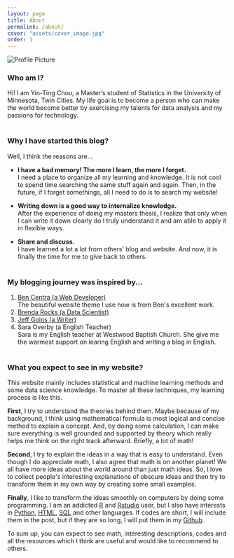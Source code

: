 ```yaml
---
layout: page
title: About
permalink: /about/
cover: "assets/cover_image.jpg"
order: 1
---
```

<img src="{{ site.baseurl }}/assets/profile-placeholder.png" title="Profile Picture" class="profile">

### Who am I?
Hi! I am Yin-Ting Chou, a Master’s student of Statistics in the University of Minnesota, Twin Cities. My life goal is to become a person who can make the world become better by exercising my talents for data analysis and my passions for technology. <br /><br />

### Why I have started this blog?
Well, I think the reasons are...
  * **I have a bad memory! The more I learn, the more I forget.** <br />
    I need a place to organize all my learning and knowledge. It is not cool to spend time searching the same stuff again and again. Then, in the future, if I forget somethings, all I need to do is to search my website! <br />

  * **Writing down is a good way to internalize knowledge.** <br />
    After the experience of doing my masters thesis, I realize that only when I can write it down clearly do I truly understand it and am able to apply it in flexible ways. <br />

  * **Share and discuss.** <br />
    I have learned a lot a lot from others' blog and website. And now, it is finally the time for me to give back to others. <br /><br />

### My blogging journey was inspired by...
1.  [Ben Centra (a Web Developer)](http://bencentra.com/projects/2015/08/19/centrarium.html) <br />The beautiful website theme I use now is from Ben's excellent work.
2.  [Brenda Rocks (a Data Scientist)](https://brendanrocks.com/blogging-with-rmarkdown-knitr-jekyll/)
3.  [Jeff Goins (a Writer)](https://goinswriter.com/why-blog/)
4.  Sara Overby (a English Teacher) <br /> Sara is my English teacher at Westwood Baptish Church. She give me the warmest support on learing English and writing a blog in English. <br /><br />

### What you expect to see in my website?
This website mainly includes statistical and machine learning methods and some data science knowledge. To master all these techniques, my learning process is like this.

**First**, I try to understand the theories behind them. Maybe because of my background, I think using mathematical formula is most logical and concise method to explain a concept. And, by doing some calculation, I can make sure everything is well grounded and supported by theory which really helps me think on the right track afterward. Briefly, a lot of math!

**Second**, I try to explain the ideas in a way that is easy to understand. Even though I do appreciate math, I also agree that math is on another planet! We all have more ideas about the world around than just math ideas. So, I love to collect people's interesting explanations of obscure ideas and then try to transform them in my own way by creating some small examples.

**Finally**, I like to transform the ideas smoothly on computers by doing some programming. I am an addicted [R](https://www.r-project.org) and [Rstudio](https://www.rstudio.com) user, but I also have interests in [Python](https://www.python.org), [HTML](https://www.w3schools.com/html/), [SQL](https://www.w3schools.com/sql/) and other languages. If codes are short, I will include them in the post, but if they are so long, I will put them in my [Github](https://github.com/choux130).

To sum up, you can expect to see math, interesting descriptions, codes and all the resources which I think are useful and would like to recommend to others. <br /><br />
